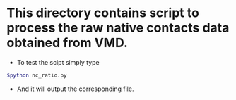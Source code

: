 #   This directory contains script to process the raw native contacts data obtained from VMD.
-   To test the scipt simply type
```bash
$python nc_ratio.py
```
-   And it will output the corresponding file.

